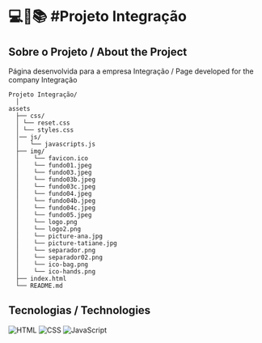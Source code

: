 <h1>
   💻📑📚 #Projeto Integração
</h1>

## Sobre o Projeto / About the Project
Página desenvolvida para a empresa Integração / Page developed for the company Integração

```
Projeto Integração/
  │ 
assets
  ├── css/
  │ └── reset.css
  │ └── styles.css
  │── js/
  │   └── javascripts.js
  ├── img/
  │    └── favicon.ico
  │    └── fundo01.jpeg
  │    └── fundo03.jpeg
  │    └── fundo03b.jpeg
  │    └── fundo03c.jpeg
  │    └── fundo04.jpeg
  │    └── fundo04b.jpeg
  │    └── fundo04c.jpeg    
  │    └── fundo05.jpeg
  │    └── logo.png
  │    └── logo2.png
  │    └── picture-ana.jpg
  │    └── picture-tatiane.jpg
  │    └── separador.png
  │    └── separador02.png
  │    └── ico-bag.png
  │    └── ico-hands.png
  ├── index.html
  └── README.md
```

## Tecnologias / Technologies
![HTML](https://img.shields.io/badge/HTML-000?style=for-the-badge&logo=html5&logoColor=30A3DC)
![CSS](https://img.shields.io/badge/CSS-000?style=for-the-badge&logo=css3&logoColor=E94D5F)
![JavaScript](https://img.shields.io/badge/JavaScript-000?style=for-the-badge&logo=javascript&logoColor=30A3DC)

